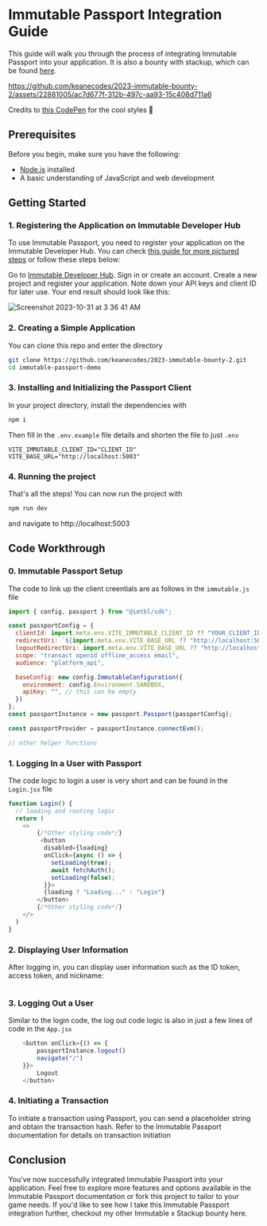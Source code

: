 # Immutable Passport Integration Guide

This guide will walk you through the process of integrating Immutable Passport into your application. It is also a bounty with stackup, which can be found [here](https://app.stackup.dev/bounty/immutable-bounty-2-immutable-passport-integration).



https://github.com/keanecodes/2023-immutable-bounty-2/assets/22881005/ac7d677f-312b-497c-aa93-15c408d711a6



Credits to [this CodePen](https://codepen.io/soufiane-khalfaoui-hassani/pen/LYpPWda) for the cool styles 💅

## Prerequisites
Before you begin, make sure you have the following:

* [Node.js](https://nodejs.org/) installed  
* A basic understanding of JavaScript and web development

## Getting Started

### 1. Registering the Application on Immutable Developer Hub
To use Immutable Passport, you need to register your application on the Immutable Developer Hub. You can check [this guide for more pictured steps](https://app.stackup.dev/bounty/immutable-bounty-2-immutable-passport-integration) or follow these steps below:

Go to [Immutable Developer Hub](https://hub.immutable.com/).
Sign in or create an account.
Create a new project and register your application.
Note down your API keys and client ID for later use. Your end result should look like this:

![Screenshot 2023-10-31 at 3 36 41 AM](https://github.com/keanecodes/2023-immutable-bounty-2/assets/22881005/360716b7-8f37-4750-be34-7ae90e3381ab)

### 2. Creating a Simple Application
You can clone this repo and enter the directory
```bash
git clone https://github.com/keanecodes/2023-immutable-bounty-2.git
cd immutable-passport-demo
```
### 3. Installing and Initializing the Passport Client
In your project directory, install the dependencies with 
```bash
npm i
```
Then fill in the `.env.example` file details and shorten the file to just `.env`
```
VITE_IMMUTABLE_CLIENT_ID="CLIENT_ID"
VITE_BASE_URL="http://localhost:5003"
```

### 4. Running the project
That's all the steps! You can now run the project with 
```bash
npm run dev
```
and navigate to http://localhost:5003

## Code Workthrough

### 0. Immutable Passport Setup
The code to link up the client creentials are as follows in the `immutable.js` file 
```js
import { config, passport } from "@imtbl/sdk";

const passportConfig = {
  clientId: import.meta.env.VITE_IMMUTABLE_CLIENT_ID ?? "YOUR_CLIENT_ID",
  redirectUri: `${import.meta.env.VITE_BASE_URL ?? "http://localhost:5003"}/callback`,
  logoutRedirectUri: import.meta.env.VITE_BASE_URL ?? "http://localhost:5003",
  scope: "transact openid offline_access email",
  audience: "platform_api",

  baseConfig: new config.ImmutableConfiguration({
    environment: config.Environment.SANDBOX, 
    apiKey: "", // this can be empty
  })
};
const passportInstance = new passport.Passport(passportConfig);

const passportProvider = passportInstance.connectEvm();

// other helper functions
```

### 1. Logging In a User with Passport
The code logic to login a user is very short and can be found in the `Login.jsx` file
```js
function Login() {
  // loading and routing logic
  return (
    <>
        {/*Other styling code*/}
         <button 
          disabled={loading}
          onClick={async () => {
            setLoading(true);
            await fetchAuth();
            setLoading(false);
          }}>
          {loading ? "Loading..." : "Login"}
        </button>
        {/*Other styling code*/}
    </>
  )
}
```
### 2. Displaying User Information
After logging in, you can display user information such as the ID token, access token, and nickname:
```

```

### 3. Logging Out a User
Similar to the login code, the log out code logic is also in just a few lines of code in the `App.jsx`
```js
    <button onClick={() => {
        passportInstance.logout()
        navigate("/")
    }}>
        Logout
    </button>
```

### 4. Initiating a Transaction
To initiate a transaction using Passport, you can send a placeholder string and obtain the transaction hash. Refer to the Immutable Passport documentation for details on transaction initiation

## Conclusion
You've now successfully integrated Immutable Passport into your application. Feel free to explore more features and options available in the Immutable Passport documentation or fork this project to tailor to your game needs. If you'd like to see how I take this Immutable Passport integration further, checkout my other Immutable x Stackup bounty here.

